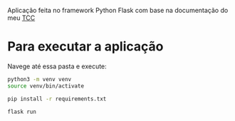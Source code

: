 Aplicação feita no framework Python Flask com base na documentação do meu [TCC](https://github.com/souovan/TCC)

# Para executar a aplicação 

Navege até essa pasta e execute:

```sh
python3 -m venv venv
source venv/bin/activate

pip install -r requirements.txt

flask run
```
